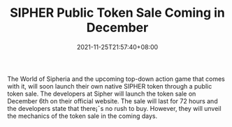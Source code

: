 ﻿---
title: "SIPHER Public Token Sale Coming in December"
date: 2021-11-25T21:57:40+08:00
lastmod: 2021-11-25T16:45:40+08:00
draft: false
authors: ["Travers"]
description: "The World of Sipheria and the upcoming top-down action game that comes with it, will soon launch their own native SIPHER token through a public token sale. The developers at Sipher will launch the token sale on December 6th on their official website. The sale will last for 72 hours and the developers state that there¡¯s no rush to buy. However, they will unveil the mechanics of the token sale in the coming days."
featuredImage: "sipher-token-public-sale-coming-in-december.png"
tags: ["Strategy Games","Play to Earn"]
categories: ["news"]
news: ["Strategy Games"]
weight: 
lightgallery: true
pinned: false
recommend: false
recommend1: false
---

The World of Sipheria and the upcoming top-down action game that comes with it, will soon launch their own native SIPHER token through a public token sale. The developers at Sipher will launch the token sale on December 6th on their official website. The sale will last for 72 hours and the developers state that there¡¯s no rush to buy. However, they will unveil the mechanics of the token sale in the coming days.

<!--more-->

